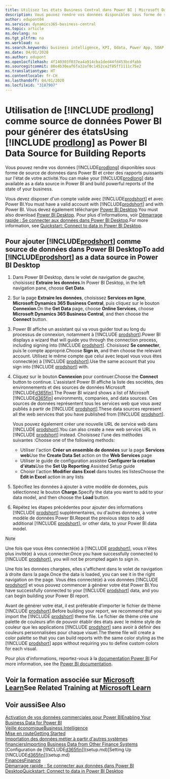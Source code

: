 ```yaml
---
title: Utilisez les états Business Central dans Power BI | Microsoft Docs
description: Vous pouvez rendre vos données disponibles sous forme de source de données dans Power BI et créer des rapports puissants sur l'état de votre activité.
author: edupont04
ms.service: dynamics365-business-central
ms.topic: article
ms.devlang: na
ms.tgt_pltfrm: na
ms.workload: na
ms.search.keywords: business intelligence, KPI, Odata, Power App, SOAP, analysis
ms.date: 04/01/2020
ms.author: edupont
ms.openlocfilehash: 4f140303f037ea4a914cba1ded44fd453bcdfabb
ms.sourcegitcommit: 88e4b30eaf6fa32af0c1452ce2f85ff1111c75e2
ms.translationtype: HT
ms.contentlocale: fr-CH
ms.lasthandoff: 04/01/2020
ms.locfileid: "3187907"
---
```

# <a name="using-prodlong-as-power-bi-data-source-for-building-reports"></a><span data-ttu-id="77a08-103">Utilisation de [!INCLUDE [prodlong](includes/prodlong.md)] comme source de données Power BI pour générer des états</span><span class="sxs-lookup"><span data-stu-id="77a08-103">Using [!INCLUDE [prodlong](includes/prodlong.md)] as Power BI Data Source for Building Reports</span></span>

<span data-ttu-id="77a08-104">Vous pouvez rendre vos données [!INCLUDE[prodlong](includes/prodlong.md)] disponibles sous forme de source de données dans Power BI et créer des rapports puissants sur l'état de votre activité.</span><span class="sxs-lookup"><span data-stu-id="77a08-104">You can make your [!INCLUDE[prodlong](includes/prodlong.md)] data available as a data source in Power BI and build powerful reports of the state of your business.</span></span>  

<span data-ttu-id="77a08-105">Vous devez disposer d'un compte valide avec [!INCLUDE[prodshort](includes/prodshort.md)] et avec Power BI.</span><span class="sxs-lookup"><span data-stu-id="77a08-105">You must have a valid account with [!INCLUDE[prodshort](includes/prodshort.md)] and with Power BI.</span></span> <span data-ttu-id="77a08-106">Vous devez également télécharger [Power BI Desktop](https://powerbi.microsoft.com/desktop/).</span><span class="sxs-lookup"><span data-stu-id="77a08-106">You must also download [Power BI Desktop](https://powerbi.microsoft.com/desktop/).</span></span> <span data-ttu-id="77a08-107">Pour plus d'informations, voir [Démarrage rapide : Se connecter aux données dans Power BI Desktop](/power-bi/desktop-quickstart-connect-to-data).</span><span class="sxs-lookup"><span data-stu-id="77a08-107">For more information, see [Quickstart: Connect to data in Power BI Desktop](/power-bi/desktop-quickstart-connect-to-data).</span></span>  

## <a name="to-add-prodshort-as-a-data-source-in-power-bi-desktop"></a><span data-ttu-id="77a08-108">Pour ajouter [!INCLUDE[prodshort](includes/prodshort.md)] comme source de données dans Power BI Desktop</span><span class="sxs-lookup"><span data-stu-id="77a08-108">To add [!INCLUDE[prodshort](includes/prodshort.md)] as a data source in Power BI Desktop</span></span>

1. <span data-ttu-id="77a08-109">Dans Power BI Desktop, dans le volet de navigation de gauche, choisissez **Extraire les données**.</span><span class="sxs-lookup"><span data-stu-id="77a08-109">In Power BI Desktop, in the left navigation pane, choose **Get Data**.</span></span>
2. <span data-ttu-id="77a08-110">Sur la page **Extraire les données**, choisissez **Services en ligne**, **Microsoft Dynamics 365 Business Central**, puis cliquez sur le bouton **Connexion**.</span><span class="sxs-lookup"><span data-stu-id="77a08-110">On the **Get Data** page, choose **Online Services**, choose **Microsoft Dynamics 365 Business Central**, and then choose the **Connect** button.</span></span>
3. <span data-ttu-id="77a08-111">Power BI affiche un assistant qui va vous guider tout au long du processus de connexion, notamment à [!INCLUDE [prodshort](includes/prodshort.md)].</span><span class="sxs-lookup"><span data-stu-id="77a08-111">Power BI displays a wizard that will guide you through the connection process, including signing into [!INCLUDE [prodshort](includes/prodshort.md)].</span></span> <span data-ttu-id="77a08-112">Choisissez **Se connecter**, puis le compte approprié.</span><span class="sxs-lookup"><span data-stu-id="77a08-112">Choose **Sign in**, and then choose the relevant account.</span></span> <span data-ttu-id="77a08-113">Utilisez le même compte que celui avec lequel vous vous êtes connecté(e) à [!INCLUDE [prodshort](includes/prodshort.md)].</span><span class="sxs-lookup"><span data-stu-id="77a08-113">Use the same account that you sign into [!INCLUDE [prodshort](includes/prodshort.md)] with.</span></span>
4. <span data-ttu-id="77a08-114">Cliquez sur le bouton **Connexion** pour continuer.</span><span class="sxs-lookup"><span data-stu-id="77a08-114">Choose the **Connect** button to continue.</span></span> <span data-ttu-id="77a08-115">L'assistant Power BI affiche la liste des sociétés, des environnements et des sources de données Microsoft [!INCLUDE[d365fin](includes/d365fin_md.md)].</span><span class="sxs-lookup"><span data-stu-id="77a08-115">The Power BI wizard shows a list of Microsoft [!INCLUDE[d365fin](includes/d365fin_md.md)] environments, companies, and data sources.</span></span> <span data-ttu-id="77a08-116">Ces sources de données représentent tous les services web que vous avez publiés à partir de [!INCLUDE [prodshort](includes/prodshort.md)].</span><span class="sxs-lookup"><span data-stu-id="77a08-116">These data sources represent all the web services that you have published from [!INCLUDE [prodshort](includes/prodshort.md)].</span></span>

    <span data-ttu-id="77a08-117">Vous pouvez également créer une nouvelle URL de service web dans [!INCLUDE [prodshort](includes/prodshort.md)].</span><span class="sxs-lookup"><span data-stu-id="77a08-117">You can also create a new web service URL in [!INCLUDE [prodshort](includes/prodshort.md)] instead.</span></span> <span data-ttu-id="77a08-118">Choisissez l'une des méthodes suivantes :</span><span class="sxs-lookup"><span data-stu-id="77a08-118">Choose one of the following methods:</span></span>

      - <span data-ttu-id="77a08-119">Utiliser l'action **Créer un ensemble de données** sur la page **Services web**</span><span class="sxs-lookup"><span data-stu-id="77a08-119">Use the **Create Data Set** action on the **Web Services** page</span></span>
      - <span data-ttu-id="77a08-120">Utiliser le guide de configuration assistée **Configurer la création d'états**</span><span class="sxs-lookup"><span data-stu-id="77a08-120">Use the **Set Up Reporting** Assisted Setup guide</span></span>
      - <span data-ttu-id="77a08-121">Choisir l'action **Modifier dans Excel** dans toutes les listes</span><span class="sxs-lookup"><span data-stu-id="77a08-121">Choose the **Edit in Excel** action in any lists</span></span>

5. <span data-ttu-id="77a08-122">Spécifiez les données à ajouter à votre modèle de données, puis sélectionnez le bouton **Charge**.</span><span class="sxs-lookup"><span data-stu-id="77a08-122">Specify the data you want to add to your data model, and then choose the **Load** button.</span></span>
6. <span data-ttu-id="77a08-123">Répétez les étapes précédentes pour ajouter des informations [!INCLUDE [prodshort](includes/prodshort.md)] supplémentaires, ou d'autres données, à votre modèle de données Power BI.</span><span class="sxs-lookup"><span data-stu-id="77a08-123">Repeat the previous steps to add additional [!INCLUDE [prodshort](includes/prodshort.md)], or other data, to your Power BI data model.</span></span>

> [!NOTE]  
> <span data-ttu-id="77a08-124">Une fois que vous êtes connecté(e) à [!INCLUDE [prodshort](includes/prodshort.md)], vous n'êtes plus invité(e) à vous connecter.</span><span class="sxs-lookup"><span data-stu-id="77a08-124">Once you have successfully connected to [!INCLUDE [prodshort](includes/prodshort.md)], you will not be prompted again to sign in.</span></span>

<span data-ttu-id="77a08-125">Une fois les données chargées, elles s'affichent dans le volet de navigation à droite dans la page.</span><span class="sxs-lookup"><span data-stu-id="77a08-125">Once the data is loaded, you can see it in the right navigation on the page.</span></span> <span data-ttu-id="77a08-126">Vous êtes connecté(e) à vos données [!INCLUDE [prodshort](includes/prodshort.md)] et vous pouvez commencer à générer votre état Power BI.</span><span class="sxs-lookup"><span data-stu-id="77a08-126">You have successfully connected to your [!INCLUDE [prodshort](includes/prodshort.md)] data, and you can begin building your Power BI report.</span></span>  

<span data-ttu-id="77a08-127">Avant de générer votre état, il est préférable d'importer le fichier de thème [!INCLUDE [prodshort](includes/prodshort.md)].</span><span class="sxs-lookup"><span data-stu-id="77a08-127">Before building your report, we recommend that you import the [!INCLUDE [prodshort](includes/prodshort.md)] theme file.</span></span>  <span data-ttu-id="77a08-128">Le fichier de thème crée une palette de couleurs afin de pouvoir établir des états avec le même style de couleur que les applications [!INCLUDE [prodshort](includes/prodshort.md)] sans avoir à définir des couleurs personnalisées pour chaque visuel.</span><span class="sxs-lookup"><span data-stu-id="77a08-128">The theme file will create a color palette so that you can build reports with the same color styling as the [!INCLUDE [prodshort](includes/prodshort.md)] apps without requiring you to define custom colors for each visual.</span></span>

<span data-ttu-id="77a08-129">Pour plus d'informations, reportez-vous à la [documentation Power BI](/power-bi/consumer/).</span><span class="sxs-lookup"><span data-stu-id="77a08-129">For more information, see the [Power BI documentation](/power-bi/consumer/).</span></span>

## <a name="see-related-training-at-microsoft-learn"></a><span data-ttu-id="77a08-130">Voir la formation associée sur [Microsoft Learn](/learn/modules/configure-powerbi-excel-dynamics-365-business-central/index)</span><span class="sxs-lookup"><span data-stu-id="77a08-130">See Related Training at [Microsoft Learn](/learn/modules/configure-powerbi-excel-dynamics-365-business-central/index)</span></span>

## <a name="see-also"></a><span data-ttu-id="77a08-131">Voir aussi</span><span class="sxs-lookup"><span data-stu-id="77a08-131">See Also</span></span>

[<span data-ttu-id="77a08-132">Activation de vos données commerciales pour Power BI</span><span class="sxs-lookup"><span data-stu-id="77a08-132">Enabling Your Business Data for Power BI</span></span>](admin-powerbi.md)  
[<span data-ttu-id="77a08-133">Veille économique</span><span class="sxs-lookup"><span data-stu-id="77a08-133">Business Intelligence</span></span>](bi.md)  
[<span data-ttu-id="77a08-134">Mise en route</span><span class="sxs-lookup"><span data-stu-id="77a08-134">Getting Started</span></span>](product-get-started.md)  
[<span data-ttu-id="77a08-135">Importation des données métier à partir d'autres systèmes financiers</span><span class="sxs-lookup"><span data-stu-id="77a08-135">Importing Business Data from Other Finance Systems</span></span>](across-import-data-configuration-packages.md)  
<span data-ttu-id="77a08-136">[Configuration de [!INCLUDE[d365fin](includes/d365fin_md.md)]](setup.md)</span><span class="sxs-lookup"><span data-stu-id="77a08-136">[Setting Up [!INCLUDE[d365fin](includes/d365fin_md.md)]](setup.md)</span></span>  
[<span data-ttu-id="77a08-137">Finances</span><span class="sxs-lookup"><span data-stu-id="77a08-137">Finance</span></span>](finance.md)  
[<span data-ttu-id="77a08-138">Démarrage rapide : Se connecter aux données dans Power BI Desktop</span><span class="sxs-lookup"><span data-stu-id="77a08-138">Quickstart: Connect to data in Power BI Desktop</span></span>](/power-bi/desktop-quickstart-connect-to-data)  

